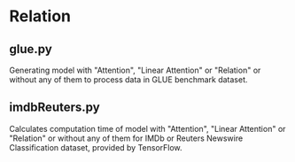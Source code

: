 # Relation

## glue.py
Generating model with "Attention", "Linear Attention" or "Relation" or without any of them to process data in GLUE benchmark dataset.

## imdbReuters.py
Calculates computation time of model with "Attention", "Linear Attention" or "Relation" or without any of them for IMDb or Reuters Newswire Classification dataset, provided by TensorFlow.
